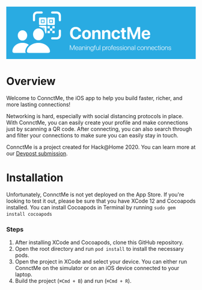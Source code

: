 ![ConnctMe](GHBanner.png)
# Overview
Welcome to ConnctMe, the iOS app to help you build faster, richer, and more lasting connections!

Networking is hard, especially with social distancing protocols in place. With ConnctMe, you can easily create your profile and make connections just by scanning a QR code. After connecting, you can also search through and filter your connections to make sure you can easily stay in touch.

ConnctMe is a project created for Hack@Home 2020. You can learn more at our [Devpost submission](https://devpost.com/software/connctme).

# Installation
Unfortunately, ConnctMe is not yet deployed on the App Store. If you're looking to test it out, please be sure that you have XCode 12 and Cocoapods installed. You can install Cocoapods in Terminal by running
```sudo gem install cocoapods```

### Steps
1. After installing XCode and Cocoapods, clone this GitHub repository.
2. Open the root directory and run `pod install` to install the necessary pods.
3. Open the project in XCode and select your device. You can either run ConnctMe on the simulator or on an iOS device connected to your laptop.
4. Build the project (`⌘Cmd + B`) and run (`⌘Cmd + R`).
